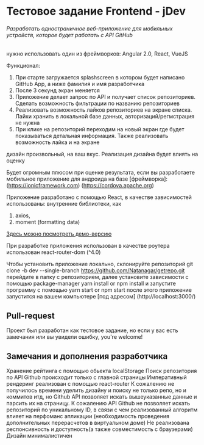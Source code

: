 # Тестовое задание Frontend -  jDev

###### Разработать одностраничное веб-приложение для мобильных устройств, которое будет работать c API GitHub
нужно использовать один из фреймворков: Angular 2.0, React, VueJS

Функционал:
1. При старте загружается splashscreen в котором будет написано GitHub App, а ниже фамилия и имя разработчика
2. После 3 секунд экран меняется
3. Приложение делает запрос по API и получает список репозиториев. Сделать возможность фильтрации по названию репозиториев
4. Реализовать возможность лайков репозиториев на экране списка. Лайки хранить в локальной базе данных, авторизаций/регмстрация не нужна
5. При клике на репозиторий переходим на новый экран где будет показываться детальная информация. Также реализовать возможность лайка и на экране

дизайн произвольный, на ваш вкус. Реализация дизайна будет влиять на оценку

Будет огромным плюсом при оценке результата, если вы разработаете мобильное приложение для андроида на базе [фреймворка]:
(https://ionicframework.com)
(https://cordova.apache.org)

Приложение разработано с помощью React, в качестве зависимостей использованы: внутренние библиотеки, как
1. axios,
2. moment (formatting data)

[Здесь можно посмотреть демо-версию](https://getrepo.herokuapp.com/)

При разработке приложения использован в качестве роутера использован react-router-dom (^4.0)

Чтобы установить приложение локально, склонируйте репозиторий git clone -b dev --single-branch https://github.com/Natanagar/getrepo.git
перейдите в папку с репозиторием,
далее установите зависимости с помощью package-manager
yarn install or 
npm install
и запустите программу с помощью yarn start or npm start
после этого приложение запустится на вашем компьютере [под адресом] (http://localhost:3000/)

## Pull-request
Проект был разработан как тестовое задание, но если у вас есть замечания или вы увидели ошибку, you're welcome!

## Замечания и дополнения разработчика
Хранение рейтинга с помощью  обьекта localStorage
Поиск репозитория по API Github происходит только с главной страницы
Императивный рендеринг реализован с помощью react-router
К сожалению не получилось времени уделить дизайну и поиску не только репо, но и коммитов итд, но Github API позволяет искать вышеуказанные данные и парсить их на страницу. К сожалению API Github не позволяет искать репозиторий по уникальному ID, в связи с чем реализованный алгоритм влияет на перфоманс апликации (необходимость проведения дополнительных перерасчетов в виртуальном доме)
Не реализована респонсивность и доступность(а также совместимость с браузерами)
Дизайн минималистичен


